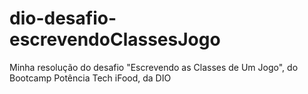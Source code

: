 # dio-desafio-escrevendoClassesJogo
Minha resolução do desafio "Escrevendo as Classes de Um Jogo", do Bootcamp Potência Tech iFood, da DIO
